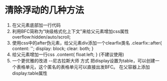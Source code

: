# 清除浮动的几种方法
1. 在父元素底部加一行代码<div style="clear:both"></div>
2. 利用BFC简称为“块级格式化上下文”来给父元素增加css属性 overflow:hidden/auto/scroll;
3. 使用css中的after伪元素，给父元素div添加一个clearfix类名 
.clearfix::after{
        content: '';
        display: block;
        clear: both;
    }
4. 给父元素增加一行css
.content{
    float:left;
}
(不建议使用)
5. 一个更优雅的改进 --尼古拉斯大师 方式
把display设置为table，可以创建一个表格单元，这个匿名的表格单元可以直接出发BFC。
在父容器上添加display:table属性